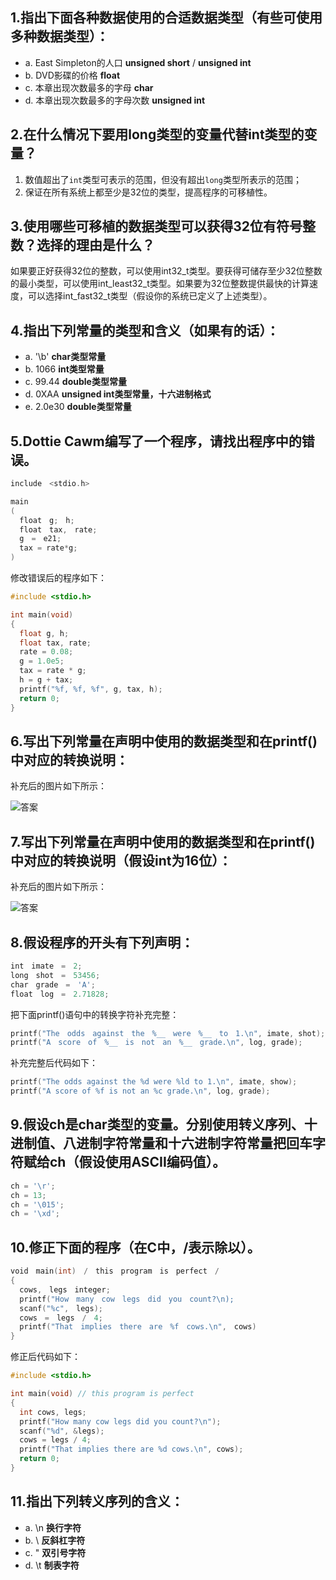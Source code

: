 ## 1.指出下面各种数据使用的合适数据类型（有些可使用多种数据类型）：

- a. East Simpleton的人口 **unsigned short** / **unsigned int**
- b. DVD影碟的价格 **float**
- c. 本章出现次数最多的字母 **char**
- d. 本章出现次数最多的字母次数 **unsigned int**

## 2.在什么情况下要用long类型的变量代替int类型的变量？

1. 数值超出了`int`类型可表示的范围，但没有超出`long`类型所表示的范围；
2. 保证在所有系统上都至少是32位的类型，提高程序的可移植性。

## 3.使用哪些可移植的数据类型可以获得32位有符号整数？选择的理由是什么？

如果要正好获得32位的整数，可以使用int32_t类型。要获得可储存至少32位整数的最小类型，可以使用int_least32_t类型。如果要为32位整数提供最快的计算速度，可以选择int_fast32_t类型（假设你的系统已定义了上述类型）。

## 4.指出下列常量的类型和含义（如果有的话）：

- a. '\b' **char类型常量**
- b. 1066 **int类型常量**
- c. 99.44 **double类型常量**
- d. 0XAA **unsigned int类型常量，十六进制格式**
- e. 2.0e30 **double类型常量**

## 5.Dottie Cawm编写了一个程序，请找出程序中的错误。

```c
include　<stdio.h>

main
(
  float　g;　h;
  float　tax,　rate;
  g　=　e21;
  tax = rate*g;
)
```

修改错误后的程序如下：

```c
#include <stdio.h>

int main(void)
{
  float g, h;
  float tax, rate;
  rate = 0.08;
  g = 1.0e5;
  tax = rate * g;
  h = g + tax;
  printf("%f, %f, %f", g, tax, h);
  return 0;
}
```

## 6.写出下列常量在声明中使用的数据类型和在printf()中对应的转换说明：

补充后的图片如下所示：

![答案](https://github.com/logan70/C-Primer-Plus-6th-Notes-CN/blob/master/Chapter-3%20Data%20and%20C/images/5-review-question-6.png?raw=true)

## 7.写出下列常量在声明中使用的数据类型和在printf()中对应的转换说明（假设int为16位）：

补充后的图片如下所示：

![答案](https://github.com/logan70/C-Primer-Plus-6th-Notes-CN/blob/master/Chapter-3%20Data%20and%20C/images/6-review-question-7.png?raw=true)

## 8.假设程序的开头有下列声明：

```c
int　imate　=　2;
long　shot　=　53456;
char　grade　=　'A';
float　log　=　2.71828;
```

把下面printf()语句中的转换字符补充完整：

```c
printf("The　odds　against　the　%__　were　%__　to　1.\n", imate, shot);
printf("A　score　of　%__　is　not　an　%__　grade.\n", log, grade);
```

补充完整后代码如下：

```c
printf("The odds against the %d were %ld to 1.\n", imate, show);
printf("A score of %f is not an %c grade.\n", log, grade);
```

## 9.假设ch是char类型的变量。分别使用转义序列、十进制值、八进制字符常量和十六进制字符常量把回车字符赋给ch（假设使用ASCII编码值）。

```c
ch = '\r';
ch = 13;
ch = '\015';
ch = '\xd';
```

## 10.修正下面的程序（在C中，/表示除以）。

```c
void　main(int)　/　this　program　is　perfect　/
{
  cows,　legs　integer;
  printf("How　many　cow　legs　did　you　count?\n);
  scanf("%c",　legs);
  cows　=　legs　/　4;
  printf("That　implies　there　are　%f　cows.\n",　cows)
}
```

修正后代码如下：

```c
#include <stdio.h>

int main(void) // this program is perfect
{
  int cows, legs;
  printf("How many cow legs did you count?\n");
  scanf("%d", &legs);
  cows = legs / 4;
  printf("That implies there are %d cows.\n", cows);
  return 0;
}
```

## 11.指出下列转义序列的含义：

- a. \n **换行字符**
- b. \\ **反斜杠字符**
- c. \" **双引号字符**
- d. \t **制表字符**

